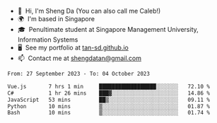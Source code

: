 <!---
tan-sd/tan-sd is a ✨ special ✨ repository because its `README.md` (this file) appears on your GitHub profile.
You can click the Preview link to take a look at your changes.
--->
- 👋  Hi, I'm Sheng Da (You can also call me Caleb!)
- 🌍  I'm based in Singapore
- 🎓  Penultimate student at Singapore Management University, Information Systems
- 🖥️  See my portfolio at [tan-sd.github.io](https://tan-sd.github.io/)
- 📫  Contact me at [shengdatan@gmail.com](mailto:shengdatan@gmail.com)

<!--START_SECTION:waka-->

```txt
From: 27 September 2023 - To: 04 October 2023

Vue.js       7 hrs 1 min     ██████████████████░░░░░░░   72.10 %
C#           1 hr 26 mins    ███▓░░░░░░░░░░░░░░░░░░░░░   14.86 %
JavaScript   53 mins         ██▒░░░░░░░░░░░░░░░░░░░░░░   09.11 %
Python       10 mins         ▒░░░░░░░░░░░░░░░░░░░░░░░░   01.87 %
Bash         10 mins         ▒░░░░░░░░░░░░░░░░░░░░░░░░   01.74 %
```

<!--END_SECTION:waka-->
